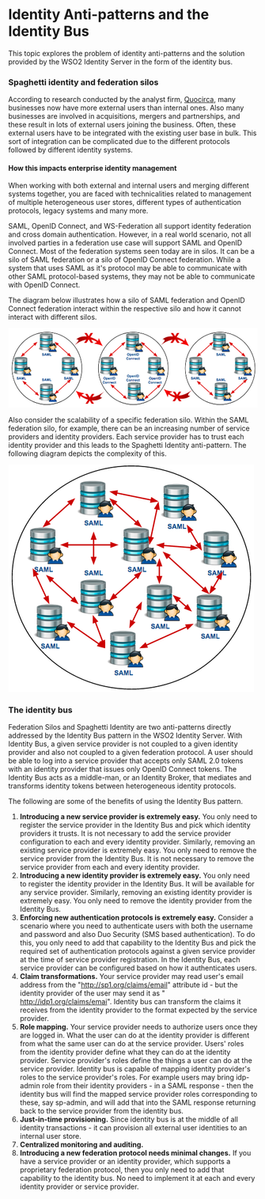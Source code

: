 # Identity Anti-patterns and the Identity Bus

This topic explores the problem of identity anti-patterns and the
solution provided by the WSO2 Identity Server in the form of the
identity bus.

### Spaghetti identity and federation silos

According to research conducted by the analyst firm,
[Quocirca](http://quocirca.com/), many businesses now have more
external users than internal ones. Also many businesses are involved in
acquisitions, mergers and partnerships, and these result in lots of
external users joining the business. Often, these external users have to
be integrated with the existing user base in bulk. This sort of
integration can be complicated due to the different protocols followed
by different identity systems.

#### How this impacts enterprise identity management

When working with both external and internal users and merging different
systems together, you are faced with technicalities related to
management of multiple heterogeneous user stores, different types of
authentication protocols, legacy systems and many more.

SAML, OpenID Connect, and WS-Federation all support identity federation
and cross domain authentication. However, in a real world scenario, not
all involved parties in a federation use case will support SAML and
OpenID Connect. Most of the federation systems seen today are in silos.
It can be a silo of SAML federation or a silo of OpenID Connect
federation. While a system that uses SAML as it's protocol may be able
to communicate with other SAML protocol-based systems, they may not be
able to communicate with OpenID Connect.

The diagram below illustrates how a silo of SAML federation and OpenID
Connect federation interact within the respective silo and how it cannot
interact with different silos.

![spaghetti identity and federation silos](../assets/img/getting-started/spaghetti-identity-and-federation-silos.png)

Also consider the scalability of a specific federation silo. Within the
SAML federation silo, for example, there can be an increasing number of
service providers and identity providers. Each service provider has to
trust each identity provider and this leads to the Spaghetti Identity
anti-pattern. The following diagram depicts the complexity of this.

![Complexity in scaling a specific federation silo](../assets/img/getting-started/scalability-of-saml-federation-silo.png)

### The identity bus

Federation Silos and Spaghetti Identity are two anti-patterns directly
addressed by the Identity Bus pattern in the WSO2 Identity Server. With
Identity Bus, a given service provider is not coupled to a given
identity provider and also not coupled to a given federation protocol. A
user should be able to log into a service provider that accepts only
SAML 2.0 tokens with an identity provider that issues only OpenID
Connect tokens. The Identity Bus acts as a middle-man, or an Identity
Broker, that mediates and transforms identity tokens between
heterogeneous identity protocols.

The following are some of the benefits of using the Identity Bus
pattern.

1.  **Introducing a new service provider is extremely easy.** You only
    need to register the service provider in the Identity Bus and pick
    which identity providers it trusts. It is not necessary to add the
    service provider configuration to each and every identity
    provider. Similarly, removing an existing service provider is
    extremely easy. You only need to remove the service provider from
    the Identity Bus. It is not necessary to remove the service provider
    from each and every identity provider.
2.  **Introducing a new identity provider is extremely easy.** You only
    need to register the identity provider in the Identity Bus. It will
    be available for any service provider. Similarly, removing an
    existing identity provider is extremely easy. You only need to
    remove the identity provider from the Identity Bus.
3.  **Enforcing new authentication protocols is extremely easy.**
    Consider a scenario where you need to authenticate users with both
    the username and password and also Duo Security (SMS based
    authentication). To do this, you only need to add that capability to
    the Identity Bus and pick the required set of authentication
    protocols against a given service provider at the time of service
    provider registration. In the Identity Bus, each service provider
    can be configured based on how it authenticates users.
4.  **Claim transformations.** Your service provider may read user's
    email address from the "http://sp1.org/claims/email" attribute
    id - but the identity provider of the user may send it as "
    http://idp1.org/claims/emai". Identity bus can transform the
    claims it receives from the identity provider to the format expected
    by the service provider.
5.  **Role mapping.** Your service provider needs to authorize users
    once they are logged in. What the user can do at the identity
    provider is different from what the same user can do at the service
    provider. Users' roles from the identity provider define what they can
    do at the identity provider. Service provider's roles define the
    things a user can do at the service provider. Identity bus is
    capable of mapping identity provider's roles to the service
    provider's roles. For example users may bring idp-admin role from
    their identity providers - in a SAML response - then the identity bus
    will find the mapped service provider roles corresponding to these,
    say sp-admin, and will add that into the SAML response returning
    back to the service provider from the identity bus.
6.  **Just-in-time provisioning.** Since identity bus is at the middle
    of all identity transactions - it can provision all external user
    identities to an internal user store.
7.  **Centralized monitoring and auditing.**
8.  **Introducing a new federation protocol needs minimal changes.** If
    you have a service provider or an identity provider, which supports
    a proprietary federation protocol, then you only need to add that
    capability to the identity bus. No need to implement it at each and
    every identity provider or service provider.
